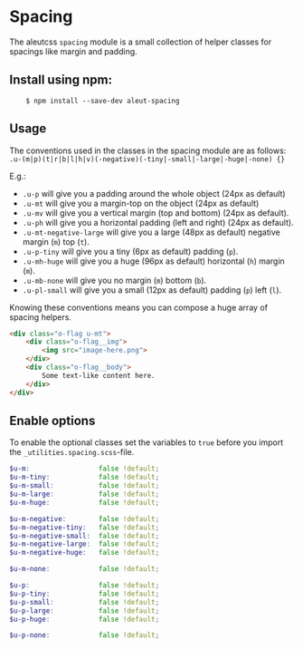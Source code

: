 # Spacing

The aleutcss `spacing` module is a small collection of helper classes for
spacings like margin and padding.

## Install using npm:

```ssh
    $ npm install --save-dev aleut-spacing
```

## Usage
The conventions used in the classes in the spacing module are as follows:
    `.u-(m|p)(t|r|b|l|h|v)(-negative)(-tiny|-small|-large|-huge|-none) {}`

E.g.:

* `.u-p` will give you a padding around the whole object (24px as default)
* `.u-mt` will give you a margin-top on the object (24px as default)
* `.u-mv` will give you a vertical margin (top and bottom) (24px as default).
* `.u-ph` will give you a horizontal padding (left and right) (24px as default).
* `.u-mt-negative-large` will give you a large (48px as default) negative margin (`m`) top (`t`).
* `.u-p-tiny` will give you a tiny (6px as default) padding (`p`).
* `.u-mh-huge` will give you a huge (96px as default) horizontal (`h`) margin (`m`).
* `.u-mb-none` will give you no margin (`m`) bottom (`b`).
* `.u-pl-small` will give you a small (12px as default) padding (`p`) left (`l`).

Knowing these conventions means you can compose a huge array of spacing helpers.

```html
<div class="o-flag u-mt">
    <div class="o-flag__img">
		<img src="image-here.png">
	</div>
	<div class="o-flag__body">
		Some text-like content here.
	</div>
</div>
```

## Enable options
To enable the optional classes set the variables to `true` before you import
the `_utilities.spacing.scss`-file.

```scss
$u-m:                 false !default;
$u-m-tiny:            false !default;
$u-m-small:           false !default;
$u-m-large:           false !default;
$u-m-huge:            false !default;

$u-m-negative:        false !default;
$u-m-negative-tiny:   false !default;
$u-m-negative-small:  false !default;
$u-m-negative-large:  false !default;
$u-m-negative-huge:   false !default;

$u-m-none:            false !default;

$u-p:                 false !default;
$u-p-tiny:            false !default;
$u-p-small:           false !default;
$u-p-large:           false !default;
$u-p-huge:            false !default;

$u-p-none:            false !default;
```
